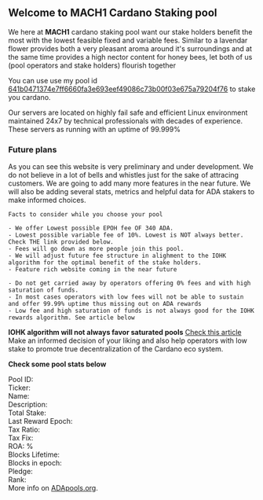 
<!-- Google Tag Manager (noscript) -->
<noscript><iframe src="https://www.googletagmanager.com/ns.html?id=GTM-W53Z32X"
height="0" width="0" style="display:none;visibility:hidden"></iframe></noscript>
<!-- End Google Tag Manager (noscript) -->

## Welcome to MACH1 Cardano Staking pool

We here at **MACH1** cardano staking pool want our stake holders benefit the most with the lowest feasible fixed and variable fees. Similar to a lavendar flower provides both a very pleasant aroma around it's surroundings and at the same time provides a high nector content for honey bees, let both of us (pool operators and stake holders) flourish together

You can use use my pool id [641b0471374e7ff6660fa3e693eef49086c73b00f03e675a79204f76](https://cardanoscan.io/pool/641b0471374e7ff6660fa3e693eef49086c73b00f03e675a79204f76) to stake you cardano.

Our servers are located on highly fail safe and efficient Linux environment maintained 24x7 by technical professionals with decades of experience. These servers as running with an uptime of 99.999%

### Future plans

As you can see this website is very preliminary and under development. We do not believe in a lot of bells and whistles just for the sake of attracing customers. We are going to add many more features in the near future. We will also be adding several stats, metrics and helpful data for ADA stakers to make informed choices.

```
Facts to consider while you choose your pool

- We offer Lowest possible EPOH fee OF 340 ADA.
- Lowest possible variable fee of 10%. Lowest is NOT always better. Check THE link provided below.
- Fees will go down as more people join this pool.
- We will adjust future fee structure in alighment to the IOHK algorithm for the optimal benefit of the stake holders.
- Feature rich website coming in the near future

- Do not get carried away by operators offering 0% fees and with high saturation of funds. 
- In most cases operators with low fees will not be able to sustain and offer 99.99% uptime thus missing out on ADA rewards
- Low fee and high saturation of funds is not always good for the IOHK rewards algorithm. See article below
```
**IOHK algorithm will not always favor saturated pools** [Check this article](https://www.reddit.com/r/cardano/comments/ejie0c/cardano_staking_what_drives_returns_how_to_pick/)  Make an informed decision of your liking and also help operators with low stake to promote true decentralization of the Cardano eco system.
<!--
<a href="https://twitter.com/ADAarrowPool?ref_src=twsrc%5Etfw" class="twitter-follow-button" data-show-count="false">Follow @ADAarrowPool</a><script async src="https://platform.twitter.com/widgets.js" charset="utf-8"></script>
-->
**Check some pool stats below**

<script  src="https://ajax.googleapis.com/ajax/libs/jquery/3.4.1/jquery.min.js"></script>
<script>
$.getJSON('https://js.adapools.org/pools/641b0471374e7ff6660fa3e693eef49086c73b00f03e675a79204f76/summary.json', function(data) { 
$.each( data.data, function( i, val ) { 
		a=new Array('tax_fix','pledge','total_stake');
		if(parseInt(val) > 100000) val=Math.round(parseInt(val)/1000000);
		if(i=='blocks_lifetime') val=parseInt(val) + parseInt(data.data.blocks_epoch);

		$('#ef02b13ef062236829d567178288b8079cb2a924008734fc07ffd5b8_'+i).html(val).text();   
}); 
		});
</script>

Pool ID: <span id="641b0471374e7ff6660fa3e693eef49086c73b00f03e675a79204f76_pool_id"></span><br>
		Ticker: <span id="641b0471374e7ff6660fa3e693eef49086c73b00f03e675a79204f76_db_ticker"></span><br>
		Name: <span id="641b0471374e7ff6660fa3e693eef49086c73b00f03e675a79204f76_db_name"></span><br>
		Description: <span id="641b0471374e7ff6660fa3e693eef49086c73b00f03e675a79204f76_db_description"></span><br>
		Total Stake: <span id="641b0471374e7ff6660fa3e693eef49086c73b00f03e675a79204f76_total_stake"></span><br>
		Last Reward Epoch: <span id="641b0471374e7ff6660fa3e693eef49086c73b00f03e675a79204f76_rewards_epoch"></span><br>
		Tax Ratio: <span id="641b0471374e7ff6660fa3e693eef49086c73b00f03e675a79204f76_tax_ratio"></span><br>
		Tax Fix: <span id="641b0471374e7ff6660fa3e693eef49086c73b00f03e675a79204f76_tax_fix"></span><br>
		ROA: <span id="641b0471374e7ff6660fa3e693eef49086c73b00f03e675a79204f76_roa">%</span><br>
		Blocks Lifetime: <span id="641b0471374e7ff6660fa3e693eef49086c73b00f03e675a79204f76_blocks_lifetime"></span><br>
		Blocks in epoch: <span id="641b0471374e7ff6660fa3e693eef49086c73b00f03e675a79204f76_blocks_epoch"></span><br>
		Pledge: <span id="641b0471374e7ff6660fa3e693eef49086c73b00f03e675a79204f76_pledge"></span><br>
		Rank: <span id="641b0471374e7ff6660fa3e693eef49086c73b00f03e675a79204f76_rank"></span><br>
		More info on <a href="https://adapools.org/pool/641b0471374e7ff6660fa3e693eef49086c73b00f03e675a79204f76">ADApools.org</a>.
